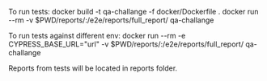To run tests:
docker build -t qa-challange -f docker/Dockerfile . 
docker run --rm -v $PWD/reports/:/e2e/reports/full_report/ qa-challange

To run tests against different env:
docker run --rm -e CYPRESS_BASE_URL="url" -v $PWD/reports/:/e2e/reports/full_report/ qa-challange

Reports from tests will be located in reports folder.